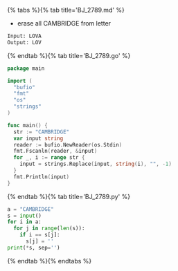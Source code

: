 {% tabs %}{% tab title='BJ_2789.md' %}

* erase all CAMBRIDGE from letter

```txt
Input: LOVA
Output: LOV
```

{% endtab %}{% tab title='BJ_2789.go' %}

```go
package main

import (
  "bufio"
  "fmt"
  "os"
  "strings"
)

func main() {
  str := "CAMBRIDGE"
  var input string
  reader := bufio.NewReader(os.Stdin)
  fmt.Fscanln(reader, &input)
  for _, i := range str {
    input = strings.Replace(input, string(i), "", -1)
  }
  fmt.Println(input)
}
```

{% endtab %}{% tab title='BJ_2789.py' %}

```py
a = "CAMBRIDGE"
s = input()
for i in a:
  for j in range(len(s)):
    if i == s[j]:
      s[j] = ''
print(*s, sep='')
```

{% endtab %}{% endtabs %}
